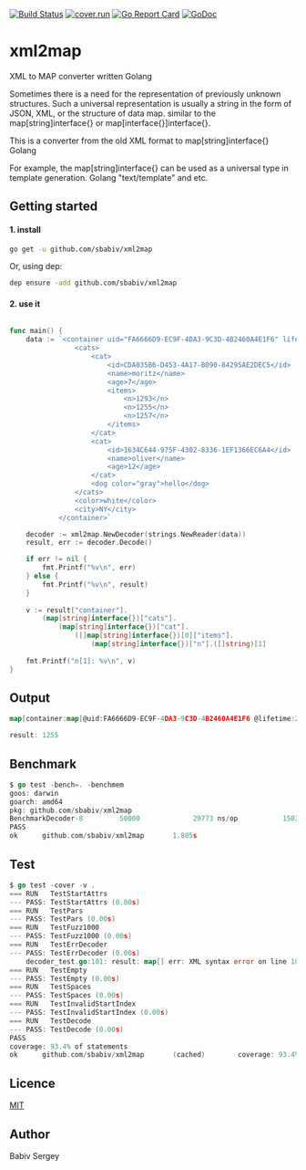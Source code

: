 [![Build Status](https://travis-ci.org/sbabiv/xml2map.svg?branch=master)](https://travis-ci.org/sbabiv/xml2map)
[![cover.run](https://cover.run/go/github.com/sbabiv/xml2map.svg?style=flat&tag=golang-1.10)](https://cover.run/go?tag=golang-1.10&repo=github.com%2Fsbabiv%2Fxml2map)
[![Go Report Card](https://goreportcard.com/badge/github.com/sbabiv/xml2map)](https://goreportcard.com/report/github.com/sbabiv/xml2map)
[![GoDoc](https://godoc.org/github.com/sbabiv/xml2map?status.svg)](https://godoc.org/github.com/sbabiv/xml2map)


# xml2map
XML to MAP converter written Golang

Sometimes there is a need for the representation of previously unknown structures. Such a universal representation is usually a string in the form of JSON, XML, or the structure of data map. similar to the map[string]interface{} or map[interface{}]interface{}.

This is a converter from the old XML format to map[string]interface{} Golang

For example, the map[string]interface{} can be used as a universal type in template generation. Golang "text/template" and etc.

## Getting started

#### 1. install

``` sh
go get -u github.com/sbabiv/xml2map
```

Or, using dep:

``` sh
dep ensure -add github.com/sbabiv/xml2map
```


#### 2. use it

```go

func main() {
	data := `<container uid="FA6666D9-EC9F-4DA3-9C3D-4B2460A4E1F6" lifetime="2019-10-10T18:00:11">
				<cats>
					<cat>
						<id>CDA035B6-D453-4A17-B090-84295AE2DEC5</id>
						<name>moritz</name>
						<age>7</age> 	
						<items>
							<n>1293</n>
							<n>1255</n>
							<n>1257</n>
						</items>
					</cat>
					<cat>
						<id>1634C644-975F-4302-8336-1EF1366EC6A4</id>
						<name>oliver</name>
						<age>12</age>
					</cat>
					<dog color="gray">hello</dog>
				</cats>
				<color>white</color>
				<city>NY</city>
			</container>`

	decoder := xml2map.NewDecoder(strings.NewReader(data))
	result, err := decoder.Decode()

	if err != nil {
		fmt.Printf("%v\n", err)
	} else {
		fmt.Printf("%v\n", result)
	}
	
	v := result["container"].
		(map[string]interface{})["cats"].
			(map[string]interface{})["cat"].
				([]map[string]interface{})[0]["items"].
					(map[string]interface{})["n"].([]string)[1]
					
	fmt.Printf("n[1]: %v\n", v)
}

```

## Output

```go
map[container:map[@uid:FA6666D9-EC9F-4DA3-9C3D-4B2460A4E1F6 @lifetime:2019-10-10T18:00:11 cats:map[cat:[map[id:CDA035B6-D453-4A17-B090-84295AE2DEC5 name:moritz age:7 items:map[n:[1293 1255 1257]]] map[id:1634C644-975F-4302-8336-1EF1366EC6A4 name:oliver age:12]] dog:map[@color:gray #text:hello]] color:white city:NY]]

result: 1255
```

## Benchmark


```go
$ go test -bench=. -benchmem
goos: darwin
goarch: amd64
pkg: github.com/sbabiv/xml2map
BenchmarkDecoder-8         50000             29773 ns/op           15032 B/op        261 allocs/op
PASS
ok      github.com/sbabiv/xml2map       1.805s
```


## Test

```go
$ go test -cover -v .
=== RUN   TestStartAttrs
--- PASS: TestStartAttrs (0.00s)
=== RUN   TestPars
--- PASS: TestPars (0.00s)
=== RUN   TestFuzz1000
--- PASS: TestFuzz1000 (0.00s)
=== RUN   TestErrDecoder
--- PASS: TestErrDecoder (0.00s)
    decoder_test.go:101: result: map[] err: XML syntax error on line 10: unexpected EOF
=== RUN   TestEmpty
--- PASS: TestEmpty (0.00s)
=== RUN   TestSpaces
--- PASS: TestSpaces (0.00s)
=== RUN   TestInvalidStartIndex
--- PASS: TestInvalidStartIndex (0.00s)
=== RUN   TestDecode
--- PASS: TestDecode (0.00s)
PASS
coverage: 93.4% of statements
ok      github.com/sbabiv/xml2map       (cached)        coverage: 93.4% of statements
```

## Licence
[MIT](https://opensource.org/licenses/MIT)

## Author 
Babiv Sergey

